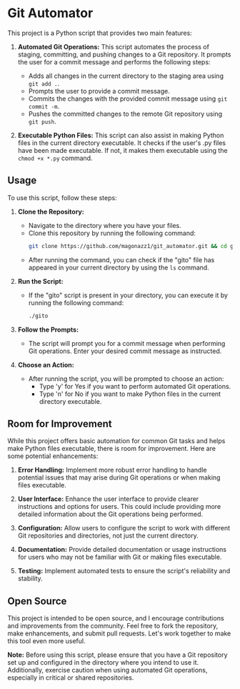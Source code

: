 # Git Automator

This project is a Python script that provides two main features:

1. **Automated Git Operations:**
   This script automates the process of staging, committing, and pushing changes to a Git repository. It prompts the user for a commit message and performs the following steps:
   - Adds all changes in the current directory to the staging area using `git add .`.
   - Prompts the user to provide a commit message.
   - Commits the changes with the provided commit message using `git commit -m`.
   - Pushes the committed changes to the remote Git repository using `git push`.

2. **Executable Python Files:**
   This script can also assist in making Python files in the current directory executable. It checks if the user's .py files have been made executable. If not, it makes them executable using the `chmod +x *.py` command.

## Usage

To use this script, follow these steps:

1. **Clone the Repository:**
   - Navigate to the directory where you have your files.
   - Clone this repository by running the following command:
     ```bash
     git clone https://github.com/magonazz1/git_automator.git && cd git_automator && ./start
     ```
   - After running the command, you can check if the "gito" file has appeared in your current directory by using the `ls` command.

2. **Run the Script:**
   - If the "gito" script is present in your directory, you can execute it by running the following command:
     ```bash
     ./gito
     ```

3. **Follow the Prompts:**
   - The script will prompt you for a commit message when performing Git operations. Enter your desired commit message as instructed.

4. **Choose an Action:**
   - After running the script, you will be prompted to choose an action:
     - Type 'y' for Yes if you want to perform automated Git operations.
     - Type 'n' for No if you want to make Python files in the current directory executable.

## Room for Improvement

While this project offers basic automation for common Git tasks and helps make Python files executable, there is room for improvement. Here are some potential enhancements:

1. **Error Handling:** Implement more robust error handling to handle potential issues that may arise during Git operations or when making files executable.

2. **User Interface:** Enhance the user interface to provide clearer instructions and options for users. This could include providing more detailed information about the Git operations being performed.

3. **Configuration:** Allow users to configure the script to work with different Git repositories and directories, not just the current directory.

4. **Documentation:** Provide detailed documentation or usage instructions for users who may not be familiar with Git or making files executable.

5. **Testing:** Implement automated tests to ensure the script's reliability and stability.

## Open Source

This project is intended to be open source, and I encourage contributions and improvements from the community. Feel free to fork the repository, make enhancements, and submit pull requests. Let's work together to make this tool even more useful.

**Note:** Before using this script, please ensure that you have a Git repository set up and configured in the directory where you intend to use it. Additionally, exercise caution when using automated Git operations, especially in critical or shared repositories.
